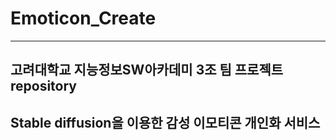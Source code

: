 # Emoticon_Create
------
## 고려대학교 지능정보SW아카데미 3조 팀 프로젝트 repository
## Stable diffusion을 이용한 감성 이모티콘 개인화 서비스 
